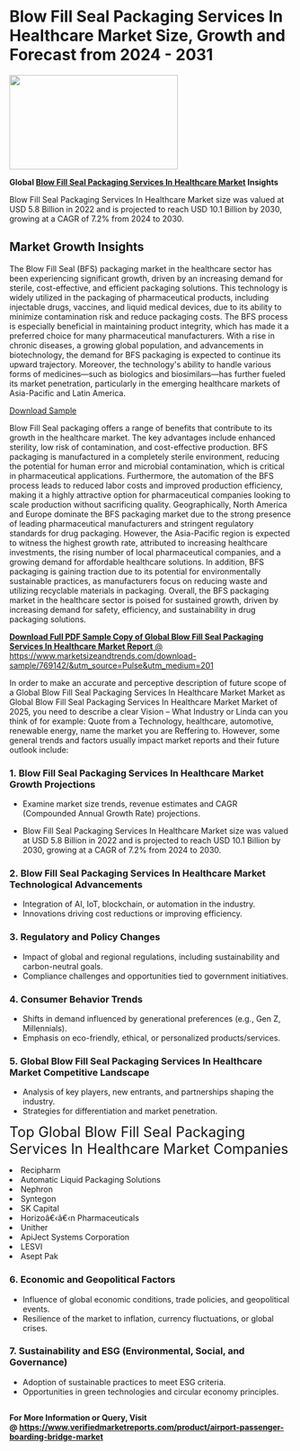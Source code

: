 <H1>Blow Fill Seal Packaging Services In Healthcare Market Size, Growth and Forecast from 2024 - 2031</H1><img class="aligncenter size-medium wp-image-584254" src="https://thirdeyenews.in/wp-content/uploads/2024/09/Global-Market-Research-300x168.jpeg" alt="" width="300" height="168" /><p><strong>Global&nbsp;<a href="https://www.marketsizeandtrends.com/download-sample/769142/&amp;utm_source=Pulse&amp;utm_medium=201">Blow Fill Seal Packaging Services In Healthcare Market</a> Insights</strong></p><p>Blow Fill Seal Packaging Services In Healthcare Market size was valued at USD 5.8 Billion in 2022 and is projected to reach USD 10.1 Billion by 2030, growing at a CAGR of 7.2% from 2024 to 2030.</p><p><h2>Market Growth Insights</h2> <p>The Blow Fill Seal (BFS) packaging market in the healthcare sector has been experiencing significant growth, driven by an increasing demand for sterile, cost-effective, and efficient packaging solutions. This technology is widely utilized in the packaging of pharmaceutical products, including injectable drugs, vaccines, and liquid medical devices, due to its ability to minimize contamination risk and reduce packaging costs. The BFS process is especially beneficial in maintaining product integrity, which has made it a preferred choice for many pharmaceutical manufacturers. With a rise in chronic diseases, a growing global population, and advancements in biotechnology, the demand for BFS packaging is expected to continue its upward trajectory. Moreover, the technology's ability to handle various forms of medicines—such as biologics and biosimilars—has further fueled its market penetration, particularly in the emerging healthcare markets of Asia-Pacific and Latin America.</p> <p><a href="#">Download Sample</a></p> <p>Blow Fill Seal packaging offers a range of benefits that contribute to its growth in the healthcare market. The key advantages include enhanced sterility, low risk of contamination, and cost-effective production. BFS packaging is manufactured in a completely sterile environment, reducing the potential for human error and microbial contamination, which is critical in pharmaceutical applications. Furthermore, the automation of the BFS process leads to reduced labor costs and improved production efficiency, making it a highly attractive option for pharmaceutical companies looking to scale production without sacrificing quality. Geographically, North America and Europe dominate the BFS packaging market due to the strong presence of leading pharmaceutical manufacturers and stringent regulatory standards for drug packaging. However, the Asia-Pacific region is expected to witness the highest growth rate, attributed to increasing healthcare investments, the rising number of local pharmaceutical companies, and a growing demand for affordable healthcare solutions. In addition, BFS packaging is gaining traction due to its potential for environmentally sustainable practices, as manufacturers focus on reducing waste and utilizing recyclable materials in packaging. Overall, the BFS packaging market in the healthcare sector is poised for sustained growth, driven by increasing demand for safety, efficiency, and sustainability in drug packaging solutions.</p> <p><a href="#"></p><p><span class=""><strong>Download Full PDF Sample Copy of Global Blow Fill Seal Packaging Services In Healthcare Market Report</strong> @ <a href="https://www.marketsizeandtrends.com/download-sample/769142/&amp;utm_source=Pulse&amp;utm_medium=201" target="_blank">https://www.marketsizeandtrends.com/download-sample/769142/&amp;utm_source=Pulse&amp;utm_medium=201</a></span></p><p>In order to make an accurate and perceptive description of future scope of a Global&nbsp;Blow Fill Seal Packaging Services In Healthcare Market Market as Global&nbsp;Blow Fill Seal Packaging Services In Healthcare Market Market of 2025, you need to describe a clear Vision &ndash; What Industry or Linda can you think of for example: Quote from a Technology, healthcare, automotive, renewable energy, name the market you are Reffering to. However, some general trends and factors usually impact market reports and their future outlook include:</p><h3>1.&nbsp;<strong>Blow Fill Seal Packaging Services In Healthcare Market Growth Projections</strong></h3><ul><li>Examine market size trends, revenue estimates and CAGR (Compounded Annual Growth Rate) projections.</li><li><p>Blow Fill Seal Packaging Services In Healthcare Market size was valued at USD 5.8 Billion in 2022 and is projected to reach USD 10.1 Billion by 2030, growing at a CAGR of 7.2% from 2024 to 2030.</p></li></ul><h3>2.&nbsp;<strong>Blow Fill Seal Packaging Services In Healthcare Market Technological Advancements</strong></h3><ul><li>Integration of AI, IoT, blockchain, or automation in the industry.</li><li>Innovations driving cost reductions or improving efficiency.</li></ul><h3>3.&nbsp;<strong>Regulatory and Policy Changes</strong></h3><ul><li>Impact of global and regional regulations, including sustainability and carbon-neutral goals.</li><li>Compliance challenges and opportunities tied to government initiatives.</li></ul><h3>4.&nbsp;<strong>Consumer Behavior Trends</strong></h3><ul><li>Shifts in demand influenced by generational preferences (e.g., Gen Z, Millennials).</li><li>Emphasis on eco-friendly, ethical, or personalized products/services.</li></ul><h3>5.&nbsp;<strong>Global Blow Fill Seal Packaging Services In Healthcare Market Competitive Landscape</strong></h3><ul><li>Analysis of key players, new entrants, and partnerships shaping the industry.</li><li>Strategies for differentiation and market penetration.</li></ul><p data-pm-slice="1 1 []"><span style="color: inherit; font-family: inherit; font-size: 25px;">Top Global Blow Fill Seal Packaging Services In Healthcare Market Companies</span></p><div class="" data-test-id=""><p><li>Recipharm</li><li> Automatic Liquid Packaging Solutions</li><li> Nephron</li><li> Syntegon</li><li> SK Capital</li><li> Horizoâ€‹â€‹n Pharmaceuticals</li><li> Unither</li><li> ApiJect Systems Corporation</li><li> LESVI</li><li> Asept Pak</li></p></div><h3>6.&nbsp;<strong>Economic and Geopolitical Factors</strong></h3><ul><li>Influence of global economic conditions, trade policies, and geopolitical events.</li><li>Resilience of the market to inflation, currency fluctuations, or global crises.</li></ul><h3>7.&nbsp;<strong>Sustainability and ESG (Environmental, Social, and Governance)</strong></h3><ul><li>Adoption of sustainable practices to meet ESG criteria.</li><li>Opportunities in green technologies and circular economy principles.</li></ul><h2><strong style="font-size: 14px;">For More Information or Query, Visit @&nbsp;</strong><a style="background-color: #ffffff; font-size: 14px;" href="https://www.marketsizeandtrends.com/report/blow-fill-seal-packaging-services-in-healthcare-market/" target="_blank">https://www.verifiedmarketreports.com/product/airport-passenger-boarding-bridge-market</a></h2>
